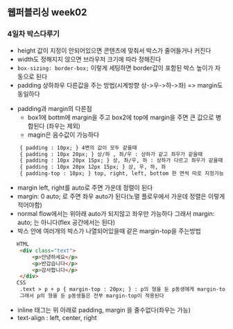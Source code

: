 ## 웹퍼블리싱 week02

### 4일차 박스다루기
* height 값이 지정이 안되어있으면 콘텐츠에 맞춰서 박스가 줄어들거나 커진다
* width도 정해지지 않으면 브라우저 크기에 따라 정해진다
* `box-sizing: border-box;` 이렇게 세팅하면 border값이 포함된 박스 높이가 자동으로 된다
* padding 상하좌우 다른값을 주는 방법(시계방향 상->우->하->좌) => margin도 동일하다
 + padding과 margin의 다른점
    + box1에 bottm에 margin을 주고 box2에 top에 margin을 주면 큰 값으로 병합된다 (좌우는 제외)
    + magin은 음수값이 가능하다
```html
	{ padding : 10px; } 4면의 값이 모두 같을때
	{ padding : 10px 20px; } 상/하 , 좌/우 : 상하가 같고 좌우가 같을때
	{ padding : 10px 20px 15px; } 상, 좌/우, 하 : 상하가 다르고 좌우가 같을때
	{ padding : 10px 20px 12px 15px; } 상, 우, 하, 좌
	{ padding-top : 10px; } top, right, left, bottom 한 면씩 따로 지정가능
```
* margin left, right를 auto로 주면 가운데 정렬이 된다
* margin: 0 auto; 로 주면 좌우 auto가 된다(노멀 플로우에서 가운데 정렬은 이렇게 적어야함)
* normal flow에서는 위아래 auto가 되지않고 좌우만 가능하다 그래서 margin: auto; 는 아니다(flex 공간에서는 된다)
* 박스 안에 여러개의 박스가 나열되어있을때 같은 margin-top을 주는방법
```html
   HTML
	<div class="text">
		<p>안녕하세요</p>
		<p>반갑습니다</p>
		<p>감사합니다</p>
	</div>
   CSS
	.text > p + p { margin-top : 20px; } : p의 형을 둔 p동생에게 margin-top을 적용하는방법
	그래서 p의 형을 둔 p동생들은 전부 margin-top이 적용된다
```
* inline 태그는 위 아래로 padding, margin 을 줄수없다(좌우는 가능)
* text-align : left, center, right
